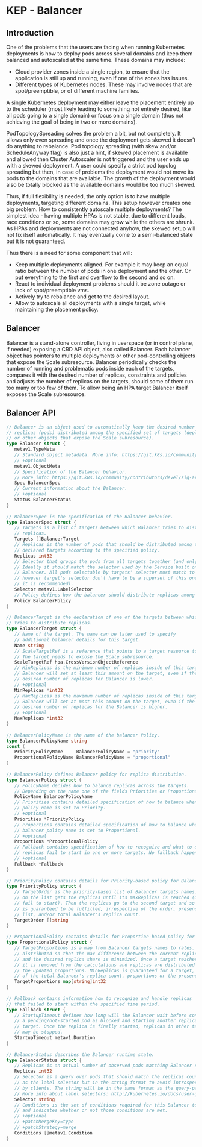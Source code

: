 
# KEP - Balancer 

## Introduction

One of the problems that the users are facing when running Kubernetes deployments is how to 
deploy pods across several domains and keep them balanced and autoscaled at the same time. 
These domains may include:

* Cloud provider zones inside a single region, to ensure that the application is still up and running, even if one of the zones has issues.
* Different types of Kubernetes nodes. These may involve nodes that are spot/preemptible, or of different machine families. 

A single Kubernetes deployment may either leave the placement entirely up to the scheduler 
(most likely leading to something not entirely desired, like all pods going to a single domain) or 
focus on a single domain (thus not achieving the goal of being in two or more domains). 

PodTopologySpreading solves the problem a bit, but not completely. It allows only even spreading 
and once the deployment gets skewed it doesn’t do anything to rebalance. Pod topology spreading 
(with skew and/or ScheduleAnyway flag) is also just a hint, if skewed placement is available and 
allowed then Cluster Autoscaler is not triggered and the user ends up with a skewed deployment. 
A user could specify a strict pod topolog spreading but then, in case of problems the deployment
would not move its pods to the domains that are available. The growth of the deployment would also 
be totally blocked as the available domains would be too much skewed.

Thus, if full flexibility is needed, the only option is to have multiple deployments, targeting 
different domains. This setup however creates one big problem. How to consistently autoscale multiple 
deployments? The simplest idea - having multiple HPAs is not stable, due to different loads, race 
conditions or so, some domains may grow while the others are shrunk. As HPAs and deployments are 
not connected anyhow, the skewed setup will not fix itself automatically. It may eventually come to 
a semi-balanced state but it is not guaranteed. 


Thus there is a need for some component that will:

* Keep multiple deployments aligned. For example it may keep an equal ratio between the number of
pods in one deployment and the other. Or put everything to the first and overflow to the second and so on.
* React to individual deployment problems should it be zone outage or lack of spot/preemptible vms. 
* Actively try to rebalance and get to the desired layout.
* Allow to autoscale all deployments with a single target, while maintaining the placement policy.

## Balancer 

Balancer is a stand-alone controller, living in userspace (or in control plane, if needed) exposing 
a CRD API object, also called Balancer. Each balancer object has pointers to multiple deployments 
or other pod-controlling objects that expose the Scale subresource. Balancer periodically checks 
the number of running and problematic pods inside each of the targets, compares it with the desired 
number of replicas, constraints and policies and adjusts the number of replicas on the targets, 
should some of them run too many or too few of them. To allow being an HPA target Balancer itself
exposes the Scale subresource.

## Balancer API

```go
// Balancer is an object used to automatically keep the desired number of
// replicas (pods) distributed among the specified set of targets (deployments
// or other objects that expose the Scale subresource).
type Balancer struct {
   metav1.TypeMeta
   // Standard object metadata. More info: https://git.k8s.io/community/contributors/devel/sig-architecture/api-conventions.md#metadata
   // +optional
   metav1.ObjectMeta
   // Specification of the Balancer behavior.
   // More info: https://git.k8s.io/community/contributors/devel/sig-architecture/api-conventions.md#spec-and-status.
   Spec BalancerSpec
   // Current information about the Balancer.
   // +optional
   Status BalancerStatus
}
 
// BalancerSpec is the specification of the Balancer behavior.
type BalancerSpec struct {
   // Targets is a list of targets between which Balancer tries to distribute
   // replicas.
   Targets []BalancerTarget
   // Replicas is the number of pods that should be distributed among the
   // declared targets according to the specified policy.
   Replicas int32
   // Selector that groups the pods from all targets together (and only those).
   // Ideally it should match the selector used by the Service built on top of the
   // Balancer. All pods selectable by targets' selector must match to this selector,
   // however target's selector don't have to be a superset of this one (although
   // it is recommended).
   Selector metav1.LabelSelector
   // Policy defines how the balancer should distribute replicas among targets.
   Policy BalancerPolicy
}
 
// BalancerTarget is the declaration of one of the targets between which the balancer
// tries to distribute replicas.
type BalancerTarget struct {
   // Name of the target. The name can be later used to specify
   // additional balancer details for this target.
   Name string
   // ScaleTargetRef is a reference that points to a target resource to balance.
   // The target needs to expose the Scale subresource.
   ScaleTargetRef hpa.CrossVersionObjectReference
   // MinReplicas is the minimum number of replicas inside of this target.
   // Balancer will set at least this amount on the target, even if the total
   // desired number of replicas for Balancer is lower.
   // +optional
   MinReplicas *int32
   // MaxReplicas is the maximum number of replicas inside of this target.
   // Balancer will set at most this amount on the target, even if the total
   // desired number of replicas for the Balancer is higher.
   // +optional
   MaxReplicas *int32
}
 
// BalancerPolicyName is the name of the balancer Policy.
type BalancerPolicyName string
const (
   PriorityPolicyName     BalancerPolicyName = "priority"
   ProportionalPolicyName BalancerPolicyName = "proportional"
)
 
// BalancerPolicy defines Balancer policy for replica distribution.
type BalancerPolicy struct {
   // PolicyName decides how to balance replicas across the targets.
   // Depending on the name one of the fields Priorities or Proportions must be set.
   PolicyName BalancerPolicyName
   // Priorities contains detailed specification of how to balance when balancer
   // policy name is set to Priority.
   // +optional
   Priorities *PriorityPolicy
   // Proportions contains detailed specification of how to balance when
   // balancer policy name is set to Proportional.
   // +optional
   Proportions *ProportionalPolicy
   // Fallback contains specification of how to recognize and what to do if some
   // replicas fail to start in one or more targets. No fallback happens if not-set.
   // +optional
   Fallback *Fallback
}
 
// PriorityPolicy contains details for Priority-based policy for Balancer.
type PriorityPolicy struct {
   // TargetOrder is the priority-based list of Balancer targets names. The first target
   // on the list gets the replicas until its maxReplicas is reached (or replicas
   // fail to start). Then the replicas go to the second target and so on. MinReplicas
   // is guaranteed to be fulfilled, irrespective of the order, presence on the
   // list, and/or total Balancer's replica count.
   TargetOrder []string
}
 
// ProportionalPolicy contains details for Proportion-based policy for Balancer.
type ProportionalPolicy struct {
   // TargetProportions is a map from Balancer targets names to rates. Replicas are
   // distributed so that the max difference between the current replica share
   // and the desired replica share is minimized. Once a target reaches maxReplicas
   // it is removed from the calculations and replicas are distributed with
   // the updated proportions. MinReplicas is guaranteed for a target, irrespective
   // of the total Balancer's replica count, proportions or the presence in the map.
   TargetProportions map[string]int32
}
 
// Fallback contains information how to recognize and handle replicas
// that failed to start within the specified time period.
type Fallback struct {
   // StartupTimeout defines how long will the Balancer wait before considering
   // a pending/not-started pod as blocked and starting another replica in some other
   // target. Once the replica is finally started, replicas in other targets
   // may be stopped.
   StartupTimeout metav1.Duration
}
 
// BalancerStatus describes the Balancer runtime state.
type BalancerStatus struct {
   // Replicas is an actual number of observed pods matching Balancer selector.
   Replicas int32
   // Selector is a query over pods that should match the replicas count. This is same
   // as the label selector but in the string format to avoid introspection
   // by clients. The string will be in the same format as the query-param syntax.
   // More info about label selectors: http://kubernetes.io/docs/user-guide/labels#label-selectors
   Selector string
   // Conditions is the set of conditions required for this Balancer to work properly,
   // and indicates whether or not those conditions are met.
   // +optional
   // +patchMergeKey=type
   // +patchStrategy=merge
   Conditions []metav1.Condition
}
```
